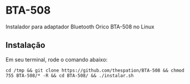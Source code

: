 # BTA-508
Instalador para adaptador Bluetooth Orico BTA-508 no Linux


## Instalação

Em seu terminal, rode o comando abaixo:

```
cd /tmp && git clone https://github.com/thespation/BTA-508 && chmod 755 BTA-508/* -R && cd BTA-508/ && ./instalar.sh
```

